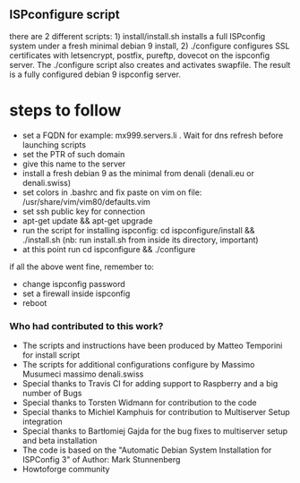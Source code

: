 ## ISPconfigure script ##
  
 there are 2 different scripts: 1) install/install.sh installs a full ISPconfig system under a fresh minimal debian 9 install, 2) ./configure configures SSL certificates with letsencrypt, postfix, pureftp, dovecot on the ispconfig server. The ./configure script also creates and activates swapfile. The result is a fully configured debian 9 ispconfig server.

# steps to follow

- set a FQDN for example: mx999.servers.li . Wait for dns refresh before launching scripts
- set the PTR of such domain
- give this name to the server
- install a fresh debian 9 as the minimal from denali (denali.eu or denali.swiss)
- set colors in .bashrc and fix paste on vim on file: /usr/share/vim/vim80/defaults.vim
- set ssh public key for connection
- apt-get update && apt-get upgrade
- run the script for installing ispconfig: cd ispconfigure/install && ./install.sh  (nb: run install.sh from inside its directory, important)
- at this point run cd ispconfigure && ./configure

if all the above went fine, remember to:

- change ispconfig password
- set a firewall inside ispconfig
- reboot

### Who had contributed to this work? ###

* The scripts and instructions have been produced by Matteo Temporini for install script
* The scripts for additional configurations configure by Massimo Musumeci massimo <at> denali.swiss
* Special thanks to Travis CI for adding support to Raspberry and a big number of Bugs
* Special thanks to Torsten Widmann for contribution to the code
* Special thanks to Michiel Kamphuis for contribution to Multiserver Setup integration
* Special thanks to Bartłomiej Gajda for the bug fixes to multiserver setup and beta installation
* The code is based on the "Automatic Debian System Installation for ISPConfig 3" of Author: Mark Stunnenberg
* Howtoforge community

